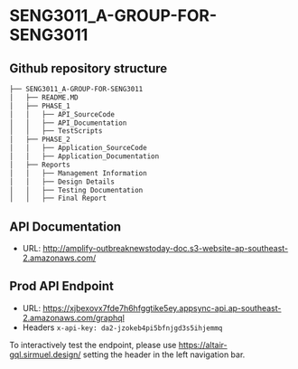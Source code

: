 # SENG3011_A-GROUP-FOR-SENG3011

## Github repository structure

```bash
├── SENG3011_A-GROUP-FOR-SENG3011
│   ├── README.MD
│   ├── PHASE_1
│   │   ├── API_SourceCode
│   │   ├── API_Documentation
│   │   ├── TestScripts
│   ├── PHASE_2
│   │   ├── Application_SourceCode
│   │   ├── Application_Documentation
│   ├── Reports
│   │   ├── Management Information
│   │   ├── Design Details
│   │   ├── Testing Documentation
│   │   ├── Final Report
```

## API Documentation

* URL: http://amplify-outbreaknewstoday-doc.s3-website-ap-southeast-2.amazonaws.com/

## Prod API Endpoint

* URL: https://xjbexovx7fde7h6hfggtike5ey.appsync-api.ap-southeast-2.amazonaws.com/graphql
* Headers `x-api-key: da2-jzokeb4pi5bfnjgd3s5ihjemmq`

To interactively test the endpoint, please use https://altair-gql.sirmuel.design/ setting the header in the left navigation bar. 

